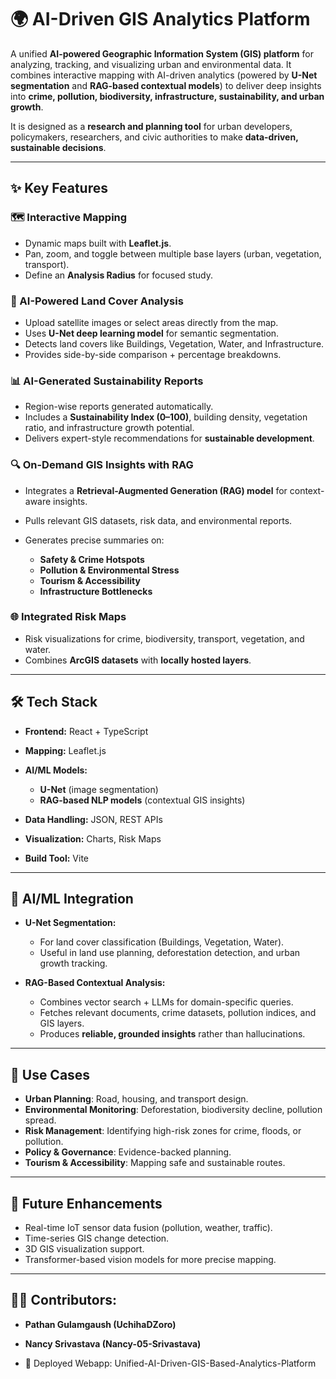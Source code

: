 # 🌍 AI-Driven GIS Analytics Platform

A unified **AI-powered Geographic Information System (GIS) platform** for analyzing, tracking, and visualizing urban and environmental data. It combines interactive mapping with AI-driven analytics (powered by **U-Net segmentation** and **RAG-based contextual models**) to deliver deep insights into **crime, pollution, biodiversity, infrastructure, sustainability, and urban growth**.

It is designed as a **research and planning tool** for urban developers, policymakers, researchers, and civic authorities to make **data-driven, sustainable decisions**.

---

## ✨ Key Features

### 🗺️ Interactive Mapping

* Dynamic maps built with **Leaflet.js**.
* Pan, zoom, and toggle between multiple base layers (urban, vegetation, transport).
* Define an **Analysis Radius** for focused study.

### 🤖 AI-Powered Land Cover Analysis

* Upload satellite images or select areas directly from the map.
* Uses **U-Net deep learning model** for semantic segmentation.
* Detects land covers like Buildings, Vegetation, Water, and Infrastructure.
* Provides side-by-side comparison + percentage breakdowns.

### 📊 AI-Generated Sustainability Reports

* Region-wise reports generated automatically.
* Includes a **Sustainability Index (0–100)**, building density, vegetation ratio, and infrastructure growth potential.
* Delivers expert-style recommendations for **sustainable development**.

### 🔍 On-Demand GIS Insights with RAG

* Integrates a **Retrieval-Augmented Generation (RAG) model** for context-aware insights.
* Pulls relevant GIS datasets, risk data, and environmental reports.
* Generates precise summaries on:

  * **Safety & Crime Hotspots**
  * **Pollution & Environmental Stress**
  * **Tourism & Accessibility**
  * **Infrastructure Bottlenecks**

### 🌐 Integrated Risk Maps

* Risk visualizations for crime, biodiversity, transport, vegetation, and water.
* Combines **ArcGIS datasets** with **locally hosted layers**.

---

## 🛠️ Tech Stack

* **Frontend:** React + TypeScript
* **Mapping:** Leaflet.js
* **AI/ML Models:**

  * **U-Net** (image segmentation)
  * **RAG-based NLP models** (contextual GIS insights)
* **Data Handling:** JSON, REST APIs
* **Visualization:** Charts, Risk Maps
* **Build Tool:** Vite

---

## 🔬 AI/ML Integration

* **U-Net Segmentation:**

  * For land cover classification (Buildings, Vegetation, Water).
  * Useful in land use planning, deforestation detection, and urban growth tracking.

* **RAG-Based Contextual Analysis:**

  * Combines vector search + LLMs for domain-specific queries.
  * Fetches relevant documents, crime datasets, pollution indices, and GIS layers.
  * Produces **reliable, grounded insights** rather than hallucinations.

---

## 🌟 Use Cases

* **Urban Planning**: Road, housing, and transport design.
* **Environmental Monitoring**: Deforestation, biodiversity decline, pollution spread.
* **Risk Management**: Identifying high-risk zones for crime, floods, or pollution.
* **Policy & Governance**: Evidence-backed planning.
* **Tourism & Accessibility**: Mapping safe and sustainable routes.

---

## 📌 Future Enhancements

* Real-time IoT sensor data fusion (pollution, weather, traffic).
* Time-series GIS change detection.
* 3D GIS visualization support.
* Transformer-based vision models for more precise mapping.

---

## 👨‍💻 Contributors:

* **Pathan Gulamgaush (UchihaDZoro)**
* **Nancy Srivastava (Nancy-05-Srivastava)**

* 🔗 Deployed Webapp: Unified-AI-Driven-GIS-Based-Analytics-Platform
